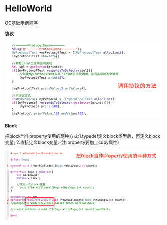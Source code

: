 HelloWorld
=========

OC基础示例程序

**协议**

![HelloWorld](./doc/a.png)


**Block**

把block当作property使用的两种方式:1.typedef定义block类型后，再定义block变量; 2.直接定义block变量. (注:property要加上copy属性)

![HelloWorld](./doc/b.png)
